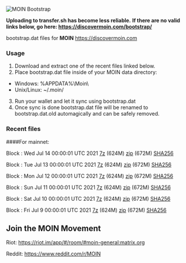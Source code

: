 ![MOIN Bootstrap](https://i.imgur.com/KjM1jMp.jpg)

**Uploading to transfer.sh has become less reliable.**
**If there are no valid links below, go here: https://discovermoin.com/bootstrap/**

bootstrap.dat files for **MOIN** https://discovermoin.com

### Usage

1. Download and extract one of the recent files linked below.
2. Place bootstrap.dat file inside of your MOIN data directory:
 - Windows: %APPDATA%\Moin\
 - Unix/Linux: ~/.moin/
3. Run your wallet and let it sync using bootstrap.dat
4. Once sync is done bootstrap.dat file will be renamed to bootstrap.dat.old automagically and can be safely removed.


### Recent files

####For mainnet:

Block : Wed Jul 14 00:00:01 UTC 2021 [7z](https://transfer.sh/1C1VZkz/bootstrap.dat.20210714.7z) (624M) [zip](https://transfer.sh/UfZZ6/bootstrap.dat.20210714.zip) (672M) [SHA256](https://transfer.sh/11m1Lov/sha256.txt)

Block : Tue Jul 13 00:00:01 UTC 2021 [7z](https://transfer.sh/xK/bootstrap.dat.20210713.7z) (624M) [zip](https://transfer.sh/1iNA7mi/bootstrap.dat.20210713.zip) (672M) [SHA256](https://transfer.sh/1e6zFDb/sha256.txt)

Block : Mon Jul 12 00:00:01 UTC 2021 [7z](https://transfer.sh/1KKiP24/bootstrap.dat.20210712.7z) (624M) [zip](https://transfer.sh/13svEOQ/bootstrap.dat.20210712.zip) (672M) [SHA256](https://transfer.sh/1CZoHdE/sha256.txt)

Block : Sun Jul 11 00:00:01 UTC 2021 [7z](https://transfer.sh/QBVK/bootstrap.dat.20210711.7z) (624M) [zip](https://transfer.sh/1RrPhXz/bootstrap.dat.20210711.zip) (672M) [SHA256](https://transfer.sh/1YzeQl1/sha256.txt)

Block : Sat Jul 10 00:00:01 UTC 2021 [7z](https://transfer.sh/qGf/bootstrap.dat.20210710.7z) (624M) [zip](https://transfer.sh/18WzynN/bootstrap.dat.20210710.zip) (672M) [SHA256](https://transfer.sh/1GtmVGN/sha256.txt)

Block : Fri Jul  9 00:00:01 UTC 2021 [7z](https://transfer.sh/1zuIgxj/bootstrap.dat.20210709.7z) (624M) [zip](https://transfer.sh/1wkCewE/bootstrap.dat.20210709.zip) (672M) [SHA256](https://transfer.sh/18dkQw3/sha256.txt)

## Join the MOIN Movement

Riot: https://riot.im/app/#/room/#moin-general:matrix.org

Reddit: https://www.reddit.com/r/MOIN
